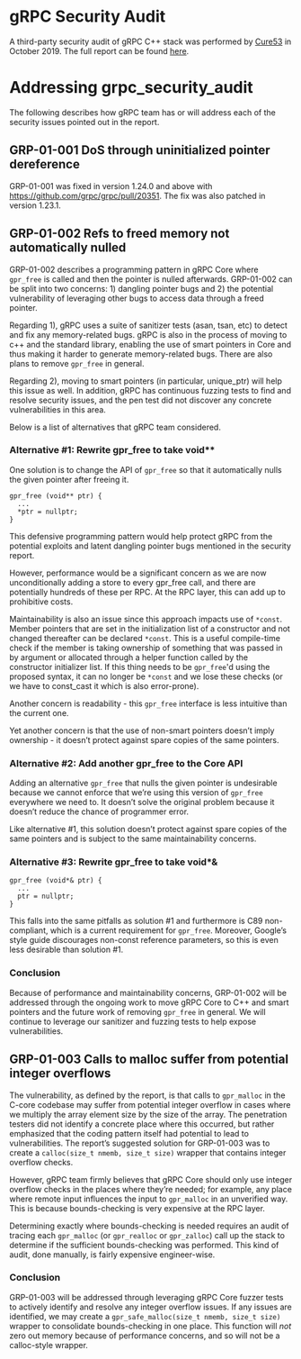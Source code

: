 # gRPC Security Audit

A third-party security audit of gRPC C++ stack was performed by [Cure53](https://cure53.de) in October 2019. The full report can be found [here](https://github.com/grpc/grpc/tree/master/doc/grpc_security_audit.pdf).

# Addressing grpc_security_audit

The following describes how gRPC team has or will address each of the security issues pointed out in the report.

## GRP-01-001 DoS through uninitialized pointer dereference

GRP-01-001 was fixed in version 1.24.0 and above with https://github.com/grpc/grpc/pull/20351. The fix was also patched in version 1.23.1.

## GRP-01-002 Refs to freed memory not automatically nulled
GRP-01-002 describes a programming pattern in gRPC Core where `gpr_free` is called and then the pointer is nulled afterwards. GRP-01-002 can be split into two concerns: 1) dangling pointer bugs and 2) the potential vulnerability of leveraging other bugs to access data through a freed pointer.

Regarding 1), gRPC uses a suite of sanitizer tests (asan, tsan, etc) to detect and fix any memory-related bugs. gRPC is also in the process of moving to c++ and the standard library, enabling the use of smart pointers in Core and thus making it harder to generate memory-related bugs. There are also plans to remove `gpr_free` in general.

Regarding 2), moving to smart pointers (in particular, unique_ptr) will help this issue as well. In addition, gRPC has continuous fuzzing tests to find and resolve security issues, and the pen test did not discover any concrete vulnerabilities in this area.

Below is a list of alternatives that gRPC team considered.

### Alternative #1: Rewrite gpr_free to take void\*\*
One solution is to change the API of `gpr_free` so that it automatically nulls the given pointer after freeing it.

```
gpr_free (void** ptr) {
  ...
  *ptr = nullptr;
}
```

This defensive programming pattern would help protect gRPC from the potential exploits and latent dangling pointer bugs mentioned in the security report.

However, performance would be a significant concern as we are now unconditionally adding a store to every gpr_free call, and there are potentially hundreds of these per RPC. At the RPC layer, this can add up to prohibitive costs.

Maintainability is also an issue since this approach impacts use of `*const`. Member pointers that are set in the initialization list of a constructor and not changed thereafter can be declared `*const`. This is a useful compile-time check if the member is taking ownership of something that was passed in by argument or allocated through a helper function called by the constructor initializer list. If this thing needs to be `gpr_free`'d using the proposed syntax, it can no longer be `*const` and we lose these checks (or we have to const_cast it which is also error-prone).

Another concern is readability - this `gpr_free` interface is less intuitive than the current one.

Yet another concern is that the use of non-smart pointers doesn’t imply ownership - it doesn’t protect against spare copies of the same pointers.

### Alternative #2: Add another gpr_free to the Core API
Adding an alternative `gpr_free` that nulls the given pointer is undesirable because we cannot enforce that we’re using this version of `gpr_free` everywhere we need to. It doesn’t solve the original problem because it doesn’t reduce the chance of programmer error.

Like alternative #1, this solution doesn’t protect against spare copies of the same pointers and is subject to the same maintainability concerns.

### Alternative #3: Rewrite gpr_free to take void\*&
```
gpr_free (void*& ptr) {
  ...
  ptr = nullptr;
}
```
This falls into the same pitfalls as solution #1 and furthermore is C89 non-compliant, which is a current requirement for `gpr_free`. Moreover, Google’s style guide discourages non-const reference parameters, so this is even less desirable than solution #1.

### Conclusion
Because of performance and maintainability concerns, GRP-01-002 will be addressed through the ongoing work to move gRPC Core to C++ and smart pointers and the future work of removing `gpr_free` in general. We will continue to leverage our sanitizer and fuzzing tests to help expose vulnerabilities.

## GRP-01-003 Calls to malloc suffer from potential integer overflows
The vulnerability, as defined by the report, is that calls to `gpr_malloc` in the C-core codebase may suffer from potential integer overflow in cases where we multiply the array element size by the size of the array. The penetration testers did not identify a concrete place where this occurred, but rather emphasized that the coding pattern itself had potential to lead to vulnerabilities. The report’s suggested solution for GRP-01-003 was to create a `calloc(size_t nmemb, size_t size)` wrapper that contains integer overflow checks.

However, gRPC team firmly believes that gRPC Core should only use integer overflow checks in the places where they’re needed; for example, any place where remote input influences the input to `gpr_malloc` in an unverified way. This is because bounds-checking is very expensive at the RPC layer.

Determining exactly where bounds-checking is needed requires an audit of tracing each `gpr_malloc` (or `gpr_realloc` or `gpr_zalloc`) call up the stack to determine if the sufficient bounds-checking was performed. This kind of audit, done manually, is fairly expensive engineer-wise.

### Conclusion
GRP-01-003 will be addressed through leveraging gRPC Core fuzzer tests to actively identify and resolve any integer overflow issues. If any issues are identified, we may create a `gpr_safe_malloc(size_t nmemb, size_t size)` wrapper to consolidate bounds-checking in one place. This function will *not* zero out memory because of performance concerns, and so will not be a calloc-style wrapper.
